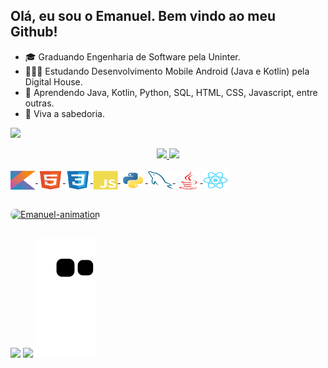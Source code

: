 ## Olá, eu sou o Emanuel. Bem vindo ao meu Github!  
- 🎓 Graduando Engenharia de Software pela Uninter.
- 👨🏽‍💻 Estudando Desenvolvimento Mobile Android (Java e Kotlin) pela Digital House.
- 🌱 Aprendendo Java, Kotlin, Python, SQL, HTML, CSS, Javascript, entre outras.
- 🎊 Viva a sabedoria.
 
 <a href="https://github.com/Emanuel-Filipe" target="_blank"> <img src = "https://img.shields.io/badge/Android-3DDC84?style=for-the-badge&logo=android&logoColor=purple" target="_blank"></a>

 

<div align="center">
  <a href="https://github.com/Emanuel-Filipe">
  <img height="167em" src="https://github-readme-stats.vercel.app/api?username=Emanuel-Filipe&show_icons=true&theme=dracula&include_all_commits=true&count_private=true"/>
  <img height="167em" src="https://github-readme-stats.vercel.app/api/top-langs/?username=Emanuel-Filipe&layout=compact&langs_count=7&theme=dracula"/>
</div>
<div style="display: inline_block"><br>
  <img align="center" alt="Emanuel-Kotlin" height="30" width="40" src="https://raw.githubusercontent.com/devicons/devicon/master/icons/kotlin/kotlin-original.svg">
  <img align="center" alt="Emanuel-HTML" height="30" width="40" src="https://raw.githubusercontent.com/devicons/devicon/master/icons/html5/html5-original.svg">
  <img align="center" alt="Emanuel-CSS" height="30" width="40" src="https://raw.githubusercontent.com/devicons/devicon/master/icons/css3/css3-original.svg">
  <img align="center" alt="Emanuel-Js" height="30" width="40" src="https://raw.githubusercontent.com/devicons/devicon/master/icons/javascript/javascript-plain.svg">
  <img align="center" alt="Emanuel-Python" height="30" width="40" src="https://raw.githubusercontent.com/devicons/devicon/master/icons/python/python-original.svg">
  <img align="center" alt="Emanuel-SQL" height="30" width="40" src="https://raw.githubusercontent.com/devicons/devicon/master/icons/mysql/mysql-plain.svg">
  <img align="center" alt="Emanuel-Java" height="30" width="40" src="https://raw.githubusercontent.com/devicons/devicon/master/icons/java/java-plain.svg">
  <img align="center" alt="Emanuel-React" height="30" width="40" src="https://raw.githubusercontent.com/devicons/devicon/master/icons/react/react-original.svg">
</div>

##
  
  
  
  
<img align="center" alt="Emanuel-animation" height="500" style="border-radius:450px;" src="https://radio.x-team.com/_next/static/media/nightcity.e8b14ac4.gif">
 
  
  
  
  
##
 
<div> 
  
  <a href = "mailto:emanuelmanu45@gmail.com"><img src="https://img.shields.io/badge/Gmail-D14836?style=for-the-badge&logo=gmail&logoColor=white" target="_blank"></a>
  <a href="https://www.linkedin.com/in/emanuel--filipe" target="_blank"><img src="https://img.shields.io/badge/-LinkedIn-%230077B5?style=for-the-badge&logo=linkedin&logoColor=white" target="_blank"></a> 
  ![Snake animation](https://github.com/rafaballerini/rafaballerini/blob/output/github-contribution-grid-snake.svg)
 
</div>

